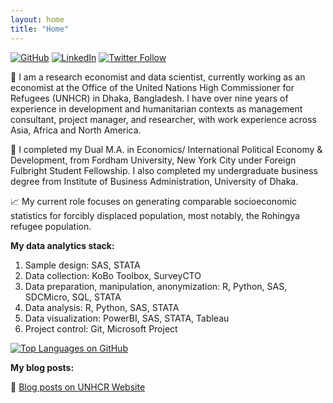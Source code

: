 ```yaml
---
layout: home
title: "Home"
---
```

[![GitHub](https://img.shields.io/badge/GitHub-100000?style=flat&logo=github&logoColor=white)](https://github.com/masud90)
[![LinkedIn](https://img.shields.io/badge/LinkedIn-0077B5?style=flat&logo=linkedin&logoColor=white)](https://linkedin.com/in/Masud90)
[![Twitter Follow](https://img.shields.io/twitter/follow/masudtweets?style=social&logo=twitter)](https://twitter.com/masudtweets)

💼 I am a research economist and data scientist, currently working as an economist at the Office of the United Nations High Commissioner for Refugees (UNHCR) in Dhaka, Bangladesh. I have over nine years of experience in development and humanitarian contexts as management consultant, project manager, and researcher, with work experience across Asia, Africa and North America.

📓 I completed my Dual M.A. in Economics/ International Political Economy & Development, from Fordham University, New York City under Foreign Fulbright Student Fellowship. I also completed my undergraduate business degree from Institute of Business Administration, University of Dhaka.

📈 My current role focuses on generating comparable socioeconomic statistics for forcibly displaced population, most notably, the Rohingya refugee population.

**My data analytics stack:**

1. Sample design: SAS, STATA
2. Data collection: KoBo Toolbox, SurveyCTO
3. Data preparation, manipulation, anonymization: R, Python, SAS, SDCMicro, SQL, STATA
4. Data analysis: R, Python, SAS, STATA
5. Data visualization: PowerBI, SAS, STATA, Tableau
6. Project control: Git, Microsoft Project

[![Top Languages on GitHub](https://github-readme-stats-eight-lovat-13.vercel.app//api/top-langs/?username=masud90&layout=compact)](https://github.com/masud90) 

**My blog posts:**

📰 [Blog posts on UNHCR Website](https://www.unhcr.org/blogs/blog-authors/masud-rahman/)
